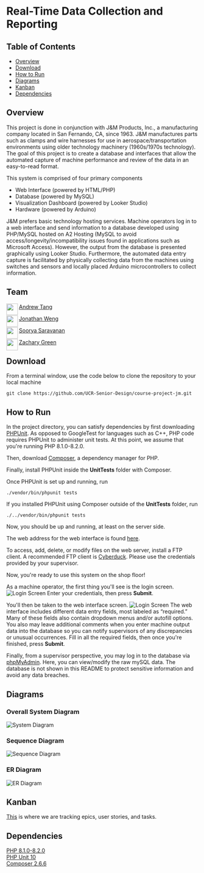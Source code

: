 # Real-Time Data Collection and Reporting

## Table of Contents
- [Overview](#overview)
- [Download](#download)
- [How to Run](#how-to-run)
- [Diagrams](#diagrams)
- [Kanban](#kanban-board)
- [Dependencies](#dependencies)

## Overview
This project is done in conjunction with J&M Products, Inc., a manufacturing company located in San Fernando, CA, since 1963. J&M manufactures parts such as clamps and wire harnesses for use in aerospace/transportation environments using older technology machinery (1960s/1970s technology). The goal of this project is to create a database and interfaces that allow the automated capture of machine performance and review of the data in an easy-to-read format. 

This system is comprised of four primary components
- Web Interface (powered by HTML/PHP)
- Database (powered by MySQL)
- Visualization Dashboard (powered by Looker Studio)
- Hardware (powered by Arduino)

J&M prefers basic technology hosting services. Machine operators log in to a web interface and send information to a database developed using PHP/MySQL hosted on A2 Hosting (MySQL to avoid access/longevity/incompatibility issues found in applications such as Microsoft Access). However, the output from the database is presented graphically using Looker Studio. Furthermore, the automated data entry capture is facilitated by physically collecting data from the machines using switches and sensors and locally placed Arduino microcontrollers to collect information. 

## Team
<a href="https://github.com/atangit77" target="_blank"><img src="https://avatars.githubusercontent.com/u/38956919?v=4"
align="left" height="30px">Andrew Tang </a>

<a href="https://github.com/Jweng1999" target="_blank"><img src="https://avatars.githubusercontent.com/u/71859290?v=4"
align="left" height="30px">Jonathan Weng </a>

<a href="https://github.com/sooryasaravanan" target="_blank"><img src="https://avatars.githubusercontent.com/u/114438577?v=4"
align="left" height="30px">Soorya Saravanan </a>

<a href="https://github.com/zacharygreen2003" target="_blank"><img src="https://avatars.githubusercontent.com/u/93806918?v=4"
align="left" height="30px">Zachary Green </a>

## Download
From a terminal window, use the code below to clone the repository to your local machine
```
git clone https://github.com/UCR-Senior-Design/course-project-jm.git
```

## How to Run
In the project directory, you can satisfy dependencies by first downloading [PHPUnit](https://phpunit.de/getting-started/phpunit-10.html). As opposed to GoogleTest for languages such as C++, PHP code requires PHPUnit to administer unit tests. At this point, we assume that you're running PHP 8.1.0-8.2.0.

Then, download [Composer](https://getcomposer.org/), a dependency manager for PHP.

Finally, install PHPUnit inside the **UnitTests** folder with Composer.

Once PHPUnit is set up and running, run 
```
./vendor/bin/phpunit tests
```

If you installed PHPUnit using Composer outside of the **UnitTests** folder, run
```
./../vendor/bin/phpunit tests
```
Now, you should be up and running, at least on the server side.

The web address for the web interface is found [here](https://ucr.proj.jmpdc23.com/). 

To access, add, delete, or modify files on the web server, install a FTP client. A recommended FTP client is [Cyberduck](https://cyberduck.io/). Please use the credentials provided by your supervisor.

Now, you're ready to use this system on the shop floor!

As a machine operator, the first thing you'll see is the login screen.
![Login Screen](images/login_screen.png)
Enter your credentials, then press **Submit**.

You'll then be taken to the web interface screen.
![Login Screen](images/web_interface.png)
The web interface includes different data entry fields, most labeled as “required.” Many of these fields also contain dropdown menus and/or autofill options. You also may leave additional comments when you enter machine output data into the database so you can notify supervisors of any discrepancies or unusual occurrences. Fill in all the required fields, then once you're finished, press **Submit**.

Finally, from a supervisor perspective, you may log in to the database via [phpMyAdmin](https://ucr.proj.jmpdc23.com/phpMyAdmin/index.php). Here, you can view/modify the raw mySQL data. The database is not shown in this README to protect sensitive information and avoid any data breaches.

## Diagrams

### Overall System Diagram 
![System Diagram](images/overall_system_diagram.jpg)  

### Sequence Diagram  
![Sequence Diagram](images/sequence_diagram.jpg)

### ER Diagram  
![ER Diagram](images/er_diagram.jpg)

## Kanban
[This](https://github.com/orgs/UCR-Senior-Design/projects/19) is where we are tracking epics, user stories, and tasks.

## Dependencies
[PHP 8.1.0-8.2.0](https://www.php.net/downloads.php)  
[PHP Unit 10](https://phpunit.de/getting-started/phpunit-10.html)  
[Composer 2.6.6](https://getcomposer.org/)
